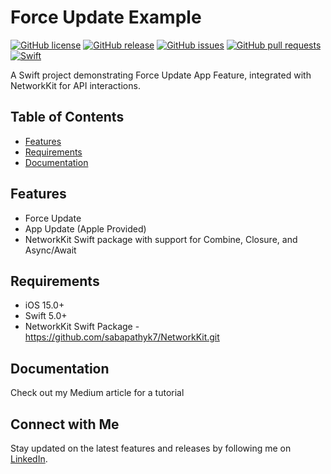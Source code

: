 # Force Update Example

[![GitHub license](https://img.shields.io/github/license/sabapathyk7/ForceUpdateExample.svg)](https://github.com/sabapathyk7/ForceUpdateExample/blob/main/LICENSE)
[![GitHub release](https://img.shields.io/github/v/release/sabapathyk7/ForceUpdateExample.svg)](https://github.com/sabapathyk7/ForceUpdateExample/releases)
[![GitHub issues](https://img.shields.io/github/issues/sabapathyk7/ForceUpdateExample.svg)](https://github.com/sabapathyk7/ForceUpdateExample/issues)
[![GitHub pull requests](https://img.shields.io/github/issues-pr/sabapathyk7/ForceUpdateExample.svg)](https://github.com/sabapathyk7/ForceUpdateExample/pulls)
[![Swift](https://img.shields.io/badge/swift-5.9-orange.svg)](https://swift.org)

A Swift project demonstrating Force Update App Feature, integrated with NetworkKit for API interactions.

## Table of Contents

- [Features](#features)
- [Requirements](#requirements)
- [Documentation](#documentation)

## Features

- Force Update
- App Update (Apple Provided)
- NetworkKit Swift package with support for Combine, Closure, and Async/Await

## Requirements

- iOS 15.0+
- Swift 5.0+
- NetworkKit Swift Package - https://github.com/sabapathyk7/NetworkKit.git

## Documentation

Check out my Medium article for a tutorial 

## Connect with Me

Stay updated on the latest features and releases by following me on [LinkedIn](https://www.linkedin.com/in/sabapathy7/).



